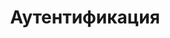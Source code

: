 ---
title: Аутентификация
position_number: 2
parameters:
  - name:
    content:
content_markdown: |-
  Вам необходимо пройти аутентификацию для всех запросов API. 
  Для получения API ключа напишите на почту <a href="mailto:partners@jobned.com">partners@jobned.com</a>.

  Добавьте ключ API ко всем запросам в качестве HTTP заголовка:
  Authorization: Bearer API ключ

  Ничего не будет работать, если вы не укажете этот ключ API.
  {: .error}
left_code_blocks:
  - code_block:
    title:
    language:
right_code_blocks:
  - code_block: |-
      $ch = curl_init('https://api.jobned.com/v1/sites/');
      $token = 'as214SY@Jlsa<Safak';
      curl_setopt($ch, CURLOPT_RETURNTRANSFER, 1);
      curl_setopt($ch, CURLOPT_FOLLOWLOCATION, 1);
      curl_setopt($ch, CURLOPT_CUSTOMREQUEST, "GET"); 
      curl_setopt($ch, CURLOPT_HEADER, true);
      curl_setopt($ch, CURLOPT_SSL_VERIFYPEER, false);
      curl_setopt($ch,CURLOPT_SSL_VERIFYHOST, false);
      $authorization = 'Authorization: Bearer ' . $token;
      curl_setopt($ch, CURLOPT_HTTPHEADER, $authorization);
      $responce = curl_exec($ch);
      curl_close($ch);
      var_dump(json_decode($responce, true));
    title: Curl
    language: PHP
---